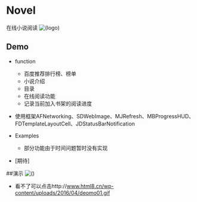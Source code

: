 # Novel
在线小说阅读
![(logo)](http://www.html8.cn/wp-content/uploads/2016/04/demo2.png)

## Demo
* function
    * 百度推荐排行榜、榜单
    * 小说介绍
    * 目录
    * 在线阅读功能
    * 记录当前加入书架的阅读进度
* 使用框架AFNetworking、SDWebImage、MJRefresh、MBProgressHUD、FDTemplateLayoutCell、JDStatusBarNotification

* Examples
    * 部分功能由于时间问题暂时没有实现
* [期待]

##演示
![()](http://www.html8.cn/wp-content/uploads/2016/04/deomo01.gif)

* 看不了可以点击http://www.html8.cn/wp-content/uploads/2016/04/deomo01.gif


